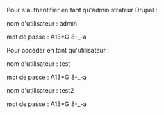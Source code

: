Pour s'authentifier en tant qu'administrateur Drupal :


nom d'utilisateur : admin

mot de passe : A13*G 8-_-a



Pour accéder en tant qu'utilisateur :


nom d'utilisateur : test

mot de passe : A13*G 8-_-a



nom d'utilisateur : test2

mot de passe : A13*G 8-_-a
